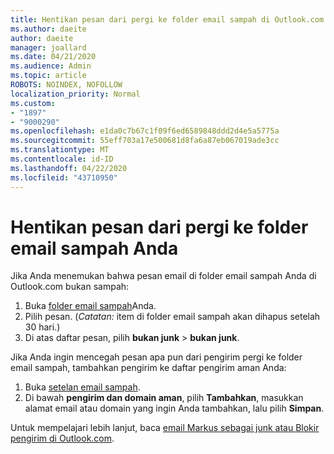 ```yaml
---
title: Hentikan pesan dari pergi ke folder email sampah di Outlook.com
ms.author: daeite
author: daeite
manager: joallard
ms.date: 04/21/2020
ms.audience: Admin
ms.topic: article
ROBOTS: NOINDEX, NOFOLLOW
localization_priority: Normal
ms.custom:
- "1897"
- "9000290"
ms.openlocfilehash: e1da0c7b67c1f09f6ed6589848ddd2d4e5a5775a
ms.sourcegitcommit: 55eff703a17e500681d8fa6a87eb067019ade3cc
ms.translationtype: MT
ms.contentlocale: id-ID
ms.lasthandoff: 04/22/2020
ms.locfileid: "43710950"
---
```

# <a name="stop-messages-from-going-to-your-junk-email-folder"></a>Hentikan pesan dari pergi ke folder email sampah Anda

Jika Anda menemukan bahwa pesan email di folder email sampah Anda di Outlook.com bukan sampah:

1. Buka [folder email sampah](https://outlook.live.com/mail/junkemail)Anda.
1. Pilih pesan. (*Catatan:* item di folder email sampah akan dihapus setelah 30 hari.)
1. Di atas daftar pesan, pilih **bukan junk** > **bukan junk**.

Jika Anda ingin mencegah pesan apa pun dari pengirim pergi ke folder email sampah, tambahkan pengirim ke daftar pengirim aman Anda:

1. Buka [setelan email sampah](https://go.microsoft.com/fwlink/?linkid=2035804).
1. Di bawah **pengirim dan domain aman**, pilih **Tambahkan**, masukkan alamat email atau domain yang ingin Anda tambahkan, lalu pilih **Simpan**.

Untuk mempelajari lebih lanjut, baca [email Markus sebagai junk atau Blokir pengirim di Outlook.com](https://support.office.com/article/a3ece97b-82f8-4a5e-9ac3-e92fa6427ae4?wt.mc_id=Office_Outlook_com_Alchemy).
